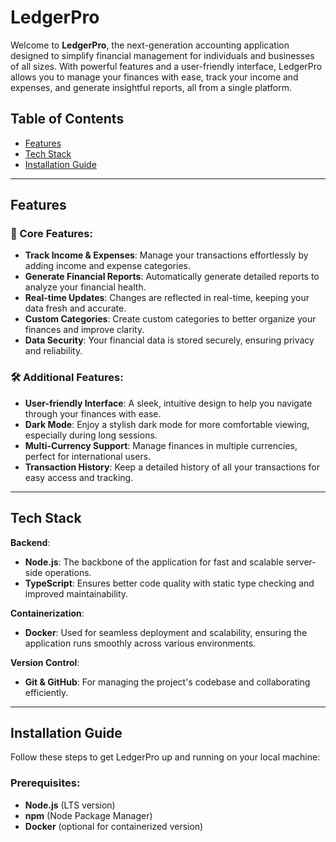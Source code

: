 # LedgerPro

Welcome to **LedgerPro**, the next-generation accounting application designed to simplify financial management for individuals and businesses of all sizes. With powerful features and a user-friendly interface, LedgerPro allows you to manage your finances with ease, track your income and expenses, and generate insightful reports, all from a single platform.

## Table of Contents

- [Features](#features)
- [Tech Stack](#tech-stack)
- [Installation Guide](#installation-guide)

---

## Features

### 🚀 Core Features:

- **Track Income & Expenses**: Manage your transactions effortlessly by adding income and expense categories.
- **Generate Financial Reports**: Automatically generate detailed reports to analyze your financial health.
- **Real-time Updates**: Changes are reflected in real-time, keeping your data fresh and accurate.
- **Custom Categories**: Create custom categories to better organize your finances and improve clarity.
- **Data Security**: Your financial data is stored securely, ensuring privacy and reliability.

### 🛠️ Additional Features:

- **User-friendly Interface**: A sleek, intuitive design to help you navigate through your finances with ease.
- **Dark Mode**: Enjoy a stylish dark mode for more comfortable viewing, especially during long sessions.
- **Multi-Currency Support**: Manage finances in multiple currencies, perfect for international users.
- **Transaction History**: Keep a detailed history of all your transactions for easy access and tracking.

---

## Tech Stack

**Backend**:
- **Node.js**: The backbone of the application for fast and scalable server-side operations.
- **TypeScript**: Ensures better code quality with static type checking and improved maintainability.

**Containerization**:
- **Docker**: Used for seamless deployment and scalability, ensuring the application runs smoothly across various environments.

**Version Control**:
- **Git & GitHub**: For managing the project's codebase and collaborating efficiently.

---

## Installation Guide

Follow these steps to get LedgerPro up and running on your local machine:

### Prerequisites:
- **Node.js** (LTS version)
- **npm** (Node Package Manager)
- **Docker** (optional for containerized version)

